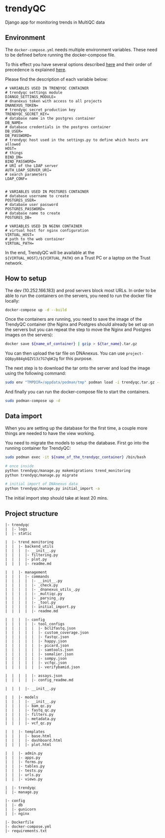 # trendyQC
Django app for monitoring trends in MultiQC data

## Environment

The `docker-compose.yml` needs multiple environment variables. These need to be defined before running the docker-compose file.

To this effect you have several options described [here](https://docs.docker.com/compose/environment-variables/envvars-precedence/) and their order of precedence is explained [here](https://docs.docker.com/compose/environment-variables/set-environment-variables/).

Please find the description of each variable below:

```env
# VARIABLES USED IN TRENDYQC CONTAINER
# trendyqc settings module
DJANGO_SETTINGS_MODULE=
# dnanexus token with access to all projects
DNANEXUS_TOKEN=
# trendyqc secret production key
TRENDYQC_SECRET_KEY=
# database name in the postgres container
DB_NAME=
# database credentials in the postgres container
DB_USER=
DB_PASSWORD=
# trendyqc host used in the settings.py to define which hosts are allowed
HOST=
# things
BIND_DN=
BIND_PASSWORD=
# URI of the LDAP server
AUTH_LDAP_SERVER_URI=
# search parameters
LDAP_CONF=


# VARIABLES USED IN POSTGRES CONTAINER
# database username to create
POSTGRES_USER=
# database user password
POSTGRES_PASSWORD=
# database name to create
POSTGRES_DB=

# VARIABLES USED IN NGINX CONTAINER
# virtual host for nginx configuration
VIRTUAL_HOST=
# path to the web container
VIRTUAL_PATH=
```

In the end, TrendyQC will be available at the `${VIRTUAL_HOST}/${VIRTUAL_PATH}` on a Trust PC or a laptop on the Trust network.

## How to setup

The dev (10.252.166.183) and prod servers block most URLs. In order to be able to run the containers on the servers, you need to run the docker file locally:

```bash
docker-compose up -d --build
```

Once the containers are running, you need to save the image of the TrendyQC container (the Nginx and Postgres should already be set up on the servers but you can repeat the step to move the Nginx and Postgres images on the servers):

```bash
docker save ${name_of_container} | gzip > ${tar_name}.tar.gz
```

You can then upload the tar file on DNAnexus. You can use `project-GQ8py884gkQZV13z7G7qbK2g` for this purpose.

The next step is to download the tar onto the server and load the image using the following command:

```bash
sudo env "TMPDIR=/appdata/podman/tmp" podman load -i trendyqc.tar.gz --root /appdata/podman/storage
```

And finally you can run the docker-compose file to start the containers.

```bash
sudo podman-compose up -d
```

## Data import

When you are setting up the database for the first time, a couple more things are needed to have the view working.

You need to migrate the models to setup the database. First go into the running container for TrendyQC:

```bash
sudo podman exec -it ${name_of_the_trendyqc_container} /bin/bash

# once inside
python trendyqc/manage.py makemigrations trend_monitoring
python trendyqc/manage.py migrate

# initial import of DNAnexus data
python trendyqc/manage.py initial_import -a
```

The initial import step should take at least 20 mins.

## Project structure

```tree
|- trendyqc
|  |- logs
|  |- static

|  |- trend_monitoring
|  |  |- backend_utils
|  |  |  |- __init__.py
|  |  |  |- filtering.py
|  |  |  |- plot.py
|  |  |  |- readme.md

|  |  |- management
|  |  |  |- commands
|  |  |  |  |- __init__.py
|  |  |  |  |- _check.py
|  |  |  |  |- _dnanexus_utils_.py
|  |  |  |  |- _multiqc.py
|  |  |  |  |- _parsing_.py
|  |  |  |  |- _tool.py
|  |  |  |  |- initial_import.py
|  |  |  |  |- readme.md

|  |  |  |- config
|  |  |  |  |- tool_configs
|  |  |  |  |  |- bcl2fastq.json
|  |  |  |  |  |- custom_coverage.json
|  |  |  |  |  |- fastqc.json
|  |  |  |  |  |- happy.json
|  |  |  |  |  |- picard.json
|  |  |  |  |  |- samtools.json
|  |  |  |  |  |- somalier.json
|  |  |  |  |  |- sompy.json
|  |  |  |  |  |- vcfqc.json
|  |  |  |  |  |- verifybamid.json

|  |  |  |  |- assays.json
|  |  |  |  |- config_readme.md

|  |  |  |- __init__.py

|  |  |- models
|  |  |  |- __init__.py
|  |  |  |- bam_qc.py
|  |  |  |- fastq_qc.py
|  |  |  |- filters.py
|  |  |  |- metadata.py
|  |  |  |- vcf_qc.py

|  |  |- templates
|  |  |  |- base.html
|  |  |  |- dashboard.html
|  |  |  |- plot.html

|  |  |- admin.py
|  |  |- apps.py
|  |  |- forms.py
|  |  |- tables.py
|  |  |- tests.py
|  |  |- urls.py
|  |  |- views.py

|  |- trendyqc
|  |- manage.py

|- config
|  |- db
|  |- gunicorn
|  |- nginx

|- Dockerfile
|- docker-compose.yml
|- requirements.txt
```
